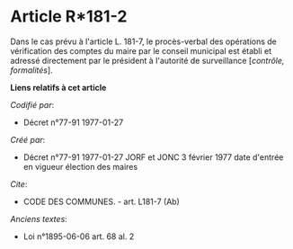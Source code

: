 # Article R*181-2

Dans le cas prévu à l'article L. 181-7, le procès-verbal des opérations de vérification des comptes du maire par le conseil
municipal est établi et adressé directement par le président à l'autorité de surveillance [*contrôle, formalités*].

**Liens relatifs à cet article**

_Codifié par_:

  - Décret n°77-91 1977-01-27

_Créé par_:

  - Décret n°77-91 1977-01-27 JORF et JONC 3 février 1977 date d'entrée en vigueur élection des maires

_Cite_:

  - CODE DES COMMUNES. - art. L181-7 (Ab)

_Anciens textes_:

  - Loi n°1895-06-06 art. 68 al. 2
